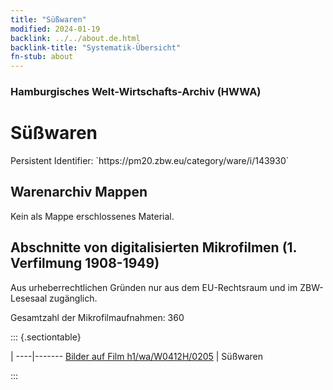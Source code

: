 ```yaml
---
title: "Süßwaren"
modified: 2024-01-19
backlink: ../../about.de.html
backlink-title: "Systematik-Übersicht"
fn-stub: about
---
```


### Hamburgisches Welt-Wirtschafts-Archiv (HWWA)

# Süßwaren

<div class="hint">Persistent Identifier: `https://pm20.zbw.eu/category/ware/i/143930`</div>







## Warenarchiv Mappen





Kein als Mappe erschlossenes Material.



<a id="filmsections" />

## Abschnitte von digitalisierten Mikrofilmen (1. Verfilmung 1908-1949)

<p>Aus urheberrechtlichen Gründen nur aus dem EU-Rechtsraum und im ZBW-Lesesaal zugänglich.</p>


<p>Gesamtzahl der Mikrofilmaufnahmen: 360</p>





::: {.sectiontable}

 | 
----|-------
<a class="btn" href="https://pm20.zbw.eu/film/h1/wa/W0412H/0205" rel="nofollow">Bilder auf Film h1/wa/W0412H/0205</a> | Süßwaren


:::
















